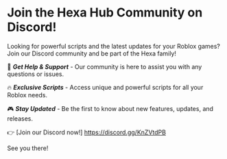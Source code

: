 # Join the Hexa Hub Community on Discord!

Looking for powerful scripts and the latest updates for your Roblox games? Join our Discord community and be part of the Hexa family!

💬 ***Get Help & Support*** - Our community is here to assist you with any questions or issues.

🔥 ***Exclusive Scripts*** - Access unique and powerful scripts for all your Roblox needs.

🎮 ***Stay Updated*** - Be the first to know about new features, updates, and releases.

👉 [Join our Discord now!] https://discord.gg/KnZVtdPB

See you there!
